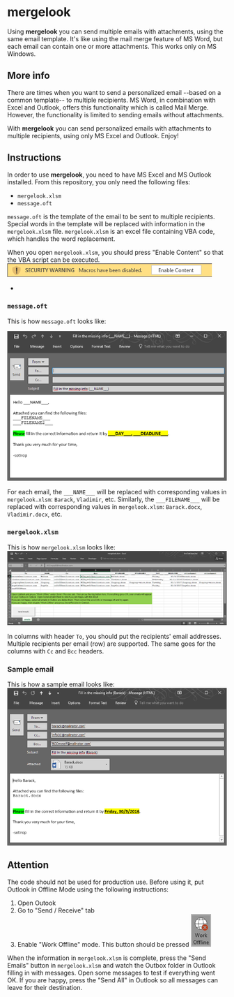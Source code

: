 # mergelook

Using **mergelook** you can send multiple emails with attachments, using the same email template. It's like using the mail merge feature of MS Word, but each email can contain one or more attachments. This works only on MS Windows.

## More info

There are times when you want to send a personalized email --based on a common template-- to multiple recipients. MS Word, in combination with Excel and Outlook, offers this functionality which is called Mail Merge. However, the functionality is limited to sending emails without attachments.

With **mergelook** you can send personalized emails with attachments to multiple recipients, using only MS Excel and Outlook. Enjoy!

## Instructions

In order to use **mergelook**, you need to have MS Excel and MS Outlook installed. From this repository, you only need the following files:

+ `mergelook.xlsm`
+ `message.oft`

`message.oft` is the template of the email to be sent to multiple recipients.
Special words in the template will be replaced with information in the `mergelook.xlsm` file. `mergelook.xlsm` is an excel file containing VBA code, which handles the word replacement.

When you open `mergelook.xlsm`, you should press "Enable Content" so that the VBA script can be executed.
![Enable Content](./images/security-warning.png)

-
### `message.oft`
This is how `message.oft` looks like:

![message.oft](./images/message.png)


For each email, the ``___NAME___`` will be replaced with corresponding values in `mergelook.xlsm`: ``Barack``, ``Vladimir``, etc. Similarly, the ``___FILENAME___`` will be replaced with corresponding values in `mergelook.xlsm`: ``Barack.docx``, ``Vladimir.docx``, etc.

### `mergelook.xlsm`
This is how `mergelook.xlsm` looks like:
![mergelook.xlsm](./images/mergelook.png)

In columns with header ``To``, you should put the recipients' email addresses. Multiple recipients per email (row) are supported. The same goes for the columns with ``Cc`` and ``Bcc`` headers.

### Sample email
This is how a sample email looks like:
![Sample email](./images/sample-email.png)
## Attention
The code should not be used for production use. Before using it, put Outlook in Offline Mode using the following instructions:

1. Open Outook
2. Go to "Send / Receive" tab
3. Enable "Work Offline" mode. This button should be pressed
![Work Offline](./images/Work-Offline.png)

When the information in `mergelook.xlsm` is complete, press the "Send Emails" button in `mergelook.xlsm` and watch the Outbox folder in Outlook filling in with messages. Open some messages to test if everything went OK. If you are happy, press the "Send All" in Outlook so all messages can leave for their destination.
